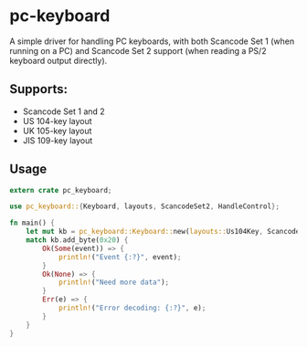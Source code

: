 # pc-keyboard

A simple driver for handling PC keyboards, with both Scancode Set 1 (when
running on a PC) and Scancode Set 2 support (when reading a PS/2 keyboard
output directly).

## Supports:

* Scancode Set 1 and 2
* US 104-key layout
* UK 105-key layout
* JIS 109-key layout

## Usage

```rust
extern crate pc_keyboard;

use pc_keyboard::{Keyboard, layouts, ScancodeSet2, HandleControl};

fn main() {
	let mut kb = pc_keyboard::Keyboard::new(layouts::Us104Key, ScancodeSet2, HandleControl::MapLettersToUnicode);
	match kb.add_byte(0x20) {
		Ok(Some(event)) => {
			println!("Event {:?}", event);
		}
		Ok(None) => {
			println!("Need more data");
		}
		Err(e) => {
			println!("Error decoding: {:?}", e);
		}
	}
}
```
